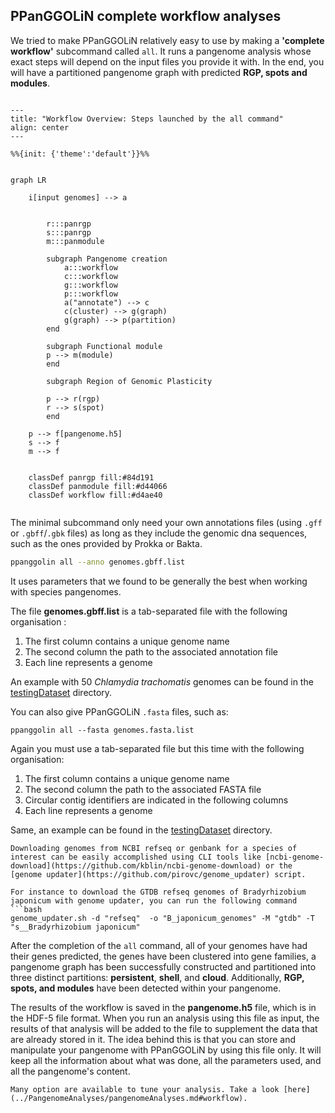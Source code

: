 ## PPanGGOLiN complete workflow analyses

We tried to make PPanGGOLiN relatively easy to use by making a **'complete workflow'** subcommand called `all`. 
It runs a pangenome analysis whose exact steps will depend on the input files you provide it with.
In the end, you will have a partitioned pangenome graph with predicted **RGP, spots and modules**. 

[//]: # (### PPanGGOLiN: Pangenome analyses from list of annotated files)



```{mermaid}

---
title: "Workflow Overview: Steps launched by the all command"
align: center
---

%%{init: {'theme':'default'}}%%


graph LR

    i[input genomes] --> a
   

        r:::panrgp
        s:::panrgp
        m:::panmodule

        subgraph Pangenome creation
            a:::workflow
            c:::workflow
            g:::workflow
            p:::workflow
            a("annotate") --> c
            c(cluster) --> g(graph)
            g(graph) --> p(partition)
        end

        subgraph Functional module
        p --> m(module)
        end
        
        subgraph Region of Genomic Plasticity
        
        p --> r(rgp)
        r --> s(spot)
        end

    p --> f[pangenome.h5]
    s --> f
    m --> f

        
    classDef panrgp fill:#84d191
    classDef panmodule fill:#d44066
    classDef workflow fill:#d4ae40


```

The minimal subcommand only need your own annotations files (using `.gff` or `.gbff`/`.gbk` files) 
as long as they include the genomic dna sequences, such as the ones provided by Prokka or Bakta.
 
```bash
ppanggolin all --anno genomes.gbff.list
```

It uses parameters that we found to be generally the best when working with species pangenomes.

The file **genomes.gbff.list** is a tab-separated file with the following organisation :

1. The first column contains a unique genome name
2. The second column the path to the associated annotation file
3. Each line represents a genome

An example with 50 _Chlamydia trachomatis_ genomes can be found in the [testingDataset](https://github.com/labgem/PPanGGOLiN/blob/master/testingDataset/genomes.gbff.list) directory.

[//]: # (### PPanGGOLiN: Pangenome analyses from list of fasta files)
You can also give PPanGGOLiN `.fasta` files, such as:

```
ppanggolin all --fasta genomes.fasta.list
```

Again you must use a tab-separated file but this time with the following organisation:

1. The first column contains a unique genome name
2. The second column the path to the associated FASTA file
3. Circular contig identifiers are indicated in the following columns
4. Each line represents a genome

Same, an example can be found in the [testingDataset](https://github.com/labgem/PPanGGOLiN/blob/master/testingDataset/genomes.fasta.list) directory.

```{tip}
Downloading genomes from NCBI refseq or genbank for a species of interest can be easily accomplished using CLI tools like [ncbi-genome-download](https://github.com/kblin/ncbi-genome-download) or the [genome updater](https://github.com/pirovc/genome_updater) script.

For instance to download the GTDB refseq genomes of Bradyrhizobium japonicum with genome updater, you can run the following command 
```bash
genome_updater.sh -d "refseq"  -o "B_japonicum_genomes" -M "gtdb" -T "s__Bradyrhizobium japonicum"
```


After the completion of the `all` command, all of your genomes have had their genes predicted, the genes have been clustered into gene families, a pangenome graph has been successfully constructed and partitioned into three distinct partitions: **persistent**, **shell**, and **cloud**. Additionally, **RGP, spots, and modules** have been detected within your pangenome.

The results of the workflow is saved in the  **pangenome.h5** file, which is in the HDF-5 file format.
When you run an analysis using this file as input, the results of that analysis will be added to the file to supplement the data that are already stored in it. 
The idea behind this is that you can store and manipulate your pangenome with PPanGGOLiN by using this file only. It will keep all the information about what was done, all the parameters used, and all the pangenome's content.

```{tip}
Many option are available to tune your analysis. Take a look [here](../PangenomeAnalyses/pangenomeAnalyses.md#workflow).
```
